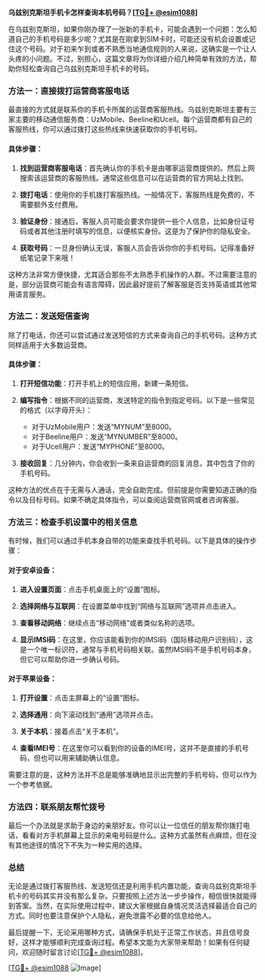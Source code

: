 **乌兹别克斯坦手机卡怎样查询本机号码？[[TG💪+ @esim1088](https://t.me/s/esim1088)]**

在乌兹别克斯坦，如果你刚办理了一张新的手机卡，可能会遇到一个问题：怎么知道自己的手机号码是多少呢？尤其是在刚拿到SIM卡时，可能还没有机会设置或记住这个号码。对于初来乍到或者不熟悉当地通信规则的人来说，这确实是一个让人头疼的小问题。不过，别担心，这篇文章将为你详细介绍几种简单有效的方法，帮助你轻松查询自己乌兹别克斯坦手机卡的号码。

### 方法一：直接拨打运营商客服电话

最直接的方式就是联系你的手机卡所属的运营商客服热线。乌兹别克斯坦主要有三家主要的移动通信服务商：UzMobile、Beeline和Ucell。每个运营商都有自己的客服热线，你可以通过拨打这些热线来快速获取你的手机号码。

#### 具体步骤：
1. **找到运营商客服电话**：首先确认你的手机卡是由哪家运营商提供的。然后上网搜索该运营商的客服热线。通常这些信息可以在运营商的官方网站上找到。
   
2. **拨打电话**：使用你的手机拨打客服热线。一般情况下，客服热线是免费的，不需要额外支付费用。

3. **验证身份**：接通后，客服人员可能会要求你提供一些个人信息，比如身份证号码或者其他注册时填写的信息，以便核实身份。这是为了保护你的隐私安全。

4. **获取号码**：一旦身份确认无误，客服人员会告诉你你的手机号码。记得准备好纸笔记录下来哦！

这种方法非常方便快捷，尤其适合那些不太熟悉手机操作的人群。不过需要注意的是，部分运营商可能会有语言障碍，因此最好提前了解客服是否支持英语或其他常用语言服务。

### 方法二：发送短信查询

除了打电话，你还可以尝试通过发送短信的方式来查询自己的手机号码。这种方式同样适用于大多数运营商。

#### 具体步骤：
1. **打开短信功能**：打开手机上的短信应用，新建一条短信。

2. **编写指令**：根据不同的运营商，发送特定的指令到指定号码。以下是一些常见的格式（以字母开头）：

   - 对于UzMobile用户：发送“MYNUM”至8000。
   - 对于Beeline用户：发送“MYNUMBER”至8000。
   - 对于Ucell用户：发送“MYPHONE”至8000。

3. **接收回复**：几分钟内，你会收到一条来自运营商的回复消息，其中包含了你的手机号码。

这种方法的优点在于无需与人通话，完全自助完成。但前提是你需要知道正确的指令以及目标号码。如果不确定具体指令，可以查阅运营商官网或者咨询客服。

### 方法三：检查手机设置中的相关信息

有时候，我们可以通过手机本身自带的功能来查找手机号码。以下是具体的操作步骤：

#### 对于安卓设备：
1. **进入设置页面**：点击手机桌面上的“设置”图标。
   
2. **选择网络与互联网**：在设置菜单中找到“网络与互联网”选项并点击进入。

3. **查看移动网络**：继续点击“移动网络”或者类似名称的选项。

4. **显示IMSI码**：在这里，你应该能看到你的IMSI码（国际移动用户识别码），这是一个唯一标识符，通常与手机号码相关联。虽然IMSI码不是手机号码本身，但它可以帮助你进一步确认号码。

#### 对于苹果设备：
1. **打开设置**：点击主屏幕上的“设置”图标。

2. **选择通用**：向下滚动找到“通用”选项并点击。

3. **关于本机**：接着点击“关于本机”。

4. **查看IMEI号**：在这里你可以看到你的设备的IMEI号，这并不是直接的手机号码，但也可以用来辅助确认信息。

需要注意的是，这种方法并不总是能够准确地显示出完整的手机号码，但可以作为一个参考依据。

### 方法四：联系朋友帮忙拨号

最后一个办法就是求助于身边的亲朋好友。你可以让一位信任的朋友帮你拨打电话，看看对方手机屏幕上显示的来电号码是什么。这种方式虽然有点麻烦，但在没有其他途径的情况下不失为一种实用的选择。

### 总结

无论是通过拨打客服热线、发送短信还是利用手机内置功能，查询乌兹别克斯坦手机卡的号码其实并没有那么复杂。只要按照上述方法一步步操作，相信很快就能得到答案。当然，在实际使用过程中，建议大家根据自身情况灵活选择最适合自己的方式。同时也要注意保护个人隐私，避免泄露不必要的信息给他人。

最后提醒一下，无论采用哪种方式，请确保手机处于正常工作状态，并且信号良好，这样才能够顺利完成查询过程。希望本文能为大家带来帮助！如果有任何疑问，欢迎随时留言讨论[[TG💪+ @esim1088](https://t.me/s/esim1088)]。

[[TG💪+ @esim1088](https://t.me/s/esim1088) ![Image](https://i.postimg.cc/4NQfJmqS/Snipaste-2025-05-13-00-14-12.png)]